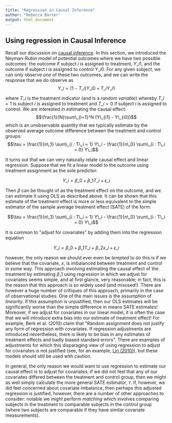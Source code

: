 ```yaml
---
title: "Regression in Causal Inference"
author: "Rebecca Barter"
output: html_document
---
```






## Using regression in Causal Inference

Recall our discussion on [causal inference](http://rlbarter.github.io/Stat_Models_Book/3-causal.html). In this section, we introduced the Neyman-Rubin model of potential outcomes where we have two possible outcomes: the outcome if subject $i$ is assigned to treatment, $Y\_{i1}$, and the outcome if subject $i$ is assigned to control $Y\_{i0}$. For any given subject, we can only observe *one* of these two outcomes, and we can write the response that we do observe as
$$Y\_i = ( 1- T\_i) Y\_{i0} + T\_i Y\_{i1}$$

where $T\_i$ is the treatment indicator (and is a *random variable*) whereby $T\_i = 1$ is subject $i$ is assigned to treatment and $T\_i = 0$ if subject $i$ is assigned to control. We are interested in estimating the causal effect:
$$\frac{1}{N}\sum\_{i=1}^N (Y\_{i1} - Y\_{i0})$$
which is an unobservable quantity that we typically estimate by the observed average outcome difference between the treatment and control groups:
$$\tau = \frac{1}{n\_1} \sum\_{i : T\_i = 1} Y\_i - \frac{1}{n\_0} \sum\_{i : T\_i = 0} Y\_i$$

It turns out that we can very naturally relate causal effect and linear regression. Suppose that we fit a linear model to the outcome using treatment assignment as the sole predictor:

$$Y\_i = \beta\_0 + \beta\_1 T\_i + \epsilon\_i$$

Then $\beta$ can be thought of as the treatment effect on the outcome, and we can estimate it using OLS as described above. It can be shown that this estimate of the treatment effect is more or less equivalent to the simple estimator of the sample average treatment effect (SATE) of the form:

$$\tau = \frac{1}{n\_1} \sum\_{i : T\_i = 1} Y\_i - \frac{1}{n\_0} \sum\_{i : T\_i = 0} Y\_i$$

It is common to "adjust for covariates" by adding them into the regression equation

$$Y\_i = \beta\_0 + \beta\_1 T\_i + \beta\_2 x\_i +  \epsilon\_i$$

however, the only reason we should ever even be *tempted* to do this is if we believe that the covariate, $x$, is imbalanced between treatment and control in some way. This approach involving estimating the causal effect of the treatment by estimating $\beta\_1$ using regression in which we adjust for covariates seems simple, and at first glance, very reasonable; in fact, this is the reason that this approach is so widely used (and misused!). There are however a huge number of critiques of this approach, primarily in the case of observational studies. One of the main issues is the assumption of *linearity*. If this assumption is unjustified, then our OLS estimates will be significantly worse than the simple difference in means SATE estimates! Moreover, if we adjust for covariates in our linear model, it is often the case that we will introduce extra bias into our estimate of treatment effect! For example, Berk et al. (2010) claim that "Random assignment does not justify any form of regression with covariates. If regression adjustments are introduced nevertheless, there is likely to be bias in any estimates of treatment effects and badly biased standard errors". There are examples of adjustments for which this disparaging view of using regression to adjust for covariates is not justified (see, for an example, [Lin (2010)](http://www.stat.berkeley.edu/~winston/agnostic.pdf)), but these models should still be used with caution.

In general, the only reason we would want to use regression to estimate our causal effect is to adjust for covariates; if we did not feel that any of our covariates differed between the treatment and control group, then we might as well simply calculate the more general SATE estimator, $\tau$. If, however, we did feel concerned about covariate imbalance, then perhaps this adjusted regression is justified, however, there are a number of other approaches to consider: notable we might perform *matching* which involves comparing subjects in the treatment to comparable subjects in the control group (where two subjects are comparable if they have similar covariate measurements).






